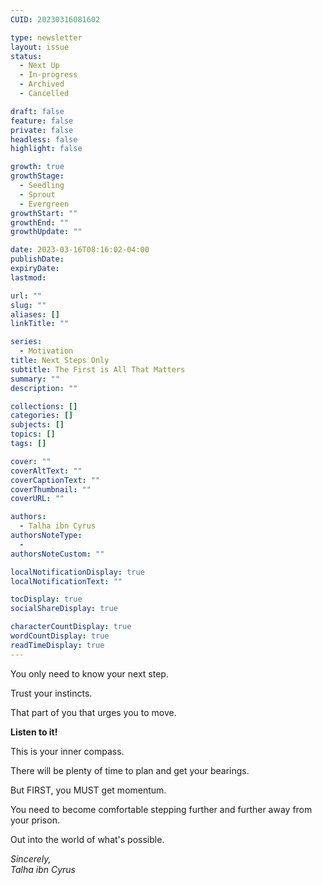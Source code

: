 ```yaml
---
CUID: 20230316081602

type: newsletter
layout: issue
status:
  - Next Up
  - In-progress
  - Archived
  - Cancelled

draft: false
feature: false
private: false
headless: false
highlight: false

growth: true
growthStage:
  - Seedling
  - Sprout
  - Evergreen
growthStart: ""
growthEnd: ""
growthUpdate: ""

date: 2023-03-16T08:16:02-04:00
publishDate:
expiryDate:
lastmod:

url: ""
slug: ""
aliases: []
linkTitle: ""

series:
  - Motivation
title: Next Steps Only
subtitle: The First is All That Matters
summary: ""
description: ""

collections: []
categories: []
subjects: []
topics: []
tags: []

cover: ""
coverAltText: ""
coverCaptionText: ""
coverThumbnail: ""
coverURL: ""

authors:
  - Talha ibn Cyrus
authorsNoteType:
  - 
authorsNoteCustom: ""

localNotificationDisplay: true
localNotificationText: ""

tocDisplay: true
socialShareDisplay: true

characterCountDisplay: true
wordCountDisplay: true
readTimeDisplay: true
---
```


You only need to know your next step.

Trust your instincts.  

That part of you that urges you to move.

**Listen to it!**

This is your inner compass.

There will be plenty of time to plan and get your bearings.

But FIRST, you MUST get momentum.

You need to become comfortable stepping further and further away from your prison.

Out into the world of what's possible.


*Sincerely,  
Talha ibn Cyrus*